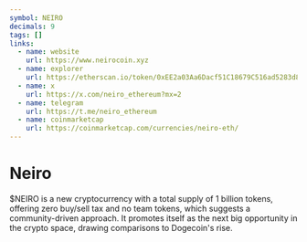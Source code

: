 ```yaml
---
symbol: NEIRO
decimals: 9
tags: []
links:
  - name: website
    url: https://www.neirocoin.xyz
  - name: explorer
    url: https://etherscan.io/token/0xEE2a03Aa6Dacf51C18679C516ad5283d8E7C2637
  - name: x
    url: https://x.com/neiro_ethereum?mx=2
  - name: telegram
    url: https://t.me/neiro_ethereum
  - name: coinmarketcap
    url: https://coinmarketcap.com/currencies/neiro-eth/
---
```


# Neiro

$NEIRO is a new cryptocurrency with a total supply of 1 billion tokens, offering zero buy/sell tax and no team tokens, which suggests a community-driven approach. It promotes itself as the next big opportunity in the crypto space, drawing comparisons to Dogecoin's rise.
